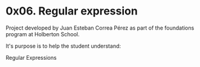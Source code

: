 # 0x06. Regular expression

Project developed by Juan Esteban Correa Pérez as part of the foundations program at Holberton School.

It's purpose is to help the student understand:

Regular Expressions<br />
